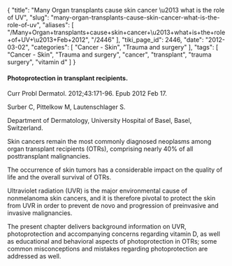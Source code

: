 {
    "title": "Many Organ transplants cause skin cancer \u2013 what is the role of UV",
    "slug": "many-organ-transplants-cause-skin-cancer-what-is-the-role-of-uv",
    "aliases": [
        "/Many+Organ+transplants+cause+skin+cancer+\u2013+what+is+the+role+of+UV+\u2013+Feb+2012",
        "/2446"
    ],
    "tiki_page_id": 2446,
    "date": "2012-03-02",
    "categories": [
        "Cancer - Skin",
        "Trauma and surgery"
    ],
    "tags": [
        "Cancer - Skin",
        "Trauma and surgery",
        "cancer",
        "transplant",
        "trauma surgery",
        "vitamin d"
    ]
}


#### Photoprotection in transplant recipients.

Curr Probl Dermatol. 2012;43:171-96. Epub 2012 Feb 17.

Surber C, Pittelkow M, Lautenschlager S.

Department of Dermatology, University Hospital of Basel, Basel, Switzerland.

Skin cancers remain the most commonly diagnosed neoplasms among organ transplant recipients (OTRs), comprising nearly 40% of all posttransplant malignancies. 

The occurrence of skin tumors has a considerable impact on the quality of life and the overall survival of OTRs. 

Ultraviolet radiation (UVR) is the major environmental cause of nonmelanoma skin cancers, and it is therefore pivotal to protect the skin from UVR in order to prevent de novo and progression of preinvasive and invasive malignancies. 

The present chapter delivers background information on UVR, photoprotection and accompanying concerns regarding vitamin D, as well as educational and behavioral aspects of photoprotection in OTRs; some common misconceptions and mistakes regarding photoprotection are addressed as well.